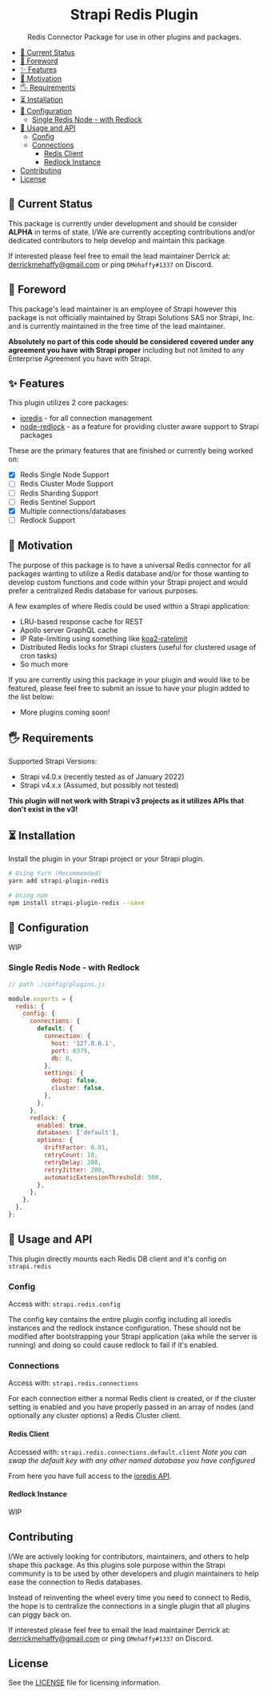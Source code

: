 <div align="center">
<h1>Strapi Redis Plugin</h1>
	
<p style="margin-top: 0;">Redis Connector Package for use in other plugins and packages.</p>
	
<!-- <p>
  <a href="https://www.npmjs.org/package/strapi-plugin-redis">
    <img src="https://img.shields.io/npm/v/strapi-plugin-redis/latest.svg" alt="NPM Version" />
  </a>
  <a href="https://www.npmjs.org/package/strapi-plugin-redis">
    <img src="https://img.shields.io/npm/dm/strapi-plugin-redis" alt="Monthly download on NPM" />
  </a>
</p> -->
</div>

- [🚦 Current Status](#-current-status)
- [🛑 Foreword](#-foreword)
- [✨ Features](#-features)
- [🤔 Motivation](#-motivation)
- [🖐 Requirements](#-requirements)
- [⏳ Installation](#-installation)
- [🔧 Configuration](#-configuration)
  - [Single Redis Node - with Redlock](#single-redis-node---with-redlock)
- [🚚 Usage and API](#-usage-and-api)
  - [Config](#config)
  - [Connections](#connections)
    - [Redis Client](#redis-client)
    - [Redlock Instance](#redlock-instance)
- [Contributing](#contributing)
- [License](#license)

## 🚦 Current Status

This package is currently under development and should be consider **ALPHA** in terms of state. I/We are currently accepting contributions and/or dedicated contributors to help develop and maintain this package.

If interested please feel free to email the lead maintainer Derrick at: derrickmehaffy@gmail.com or ping `DMehaffy#1337` on Discord.

## 🛑 Foreword

This package's lead maintainer is an employee of Strapi however this package is not officially maintained by Strapi Solutions SAS nor Strapi, Inc. and is currently maintained in the free time of the lead maintainer. 

**Absolutely no part of this code should be considered covered under any agreement you have with Strapi proper** including but not limited to any Enterprise Agreement you have with Strapi.

## ✨ Features

This plugin utilizes 2 core packages:

- [ioredis](https://github.com/luin/ioredis) - for all connection management
- [node-redlock](https://github.com/mike-marcacci/node-redlock) - as a feature for providing cluster aware support to Strapi packages

These are the primary features that are finished or currently being worked on:

- [x] Redis Single Node Support
- [ ] Redis Cluster Mode Support
- [ ] Redis Sharding Support
- [ ] Redis Sentinel Support
- [x] Multiple connections/databases
- [ ] Redlock Support

## 🤔 Motivation

The purpose of this package is to have a universal Redis connector for all packages wanting to utilize a Redis database and/or for those wanting to develop custom functions and code within your Strapi project and would prefer a centralized Redis database for various purposes.

A few examples of where Redis could be used within a Strapi application:

- LRU-based response cache for REST
- Apollo server GraphQL cache
- IP Rate-limiting using something like [koa2-ratelimit](https://www.npmjs.com/package/koa2-ratelimit)
- Distributed Redis locks for Strapi clusters (useful for clustered usage of cron tasks)
- So much more

If you are currently using this package in your plugin and would like to be featured, please feel free to submit an issue to have your plugin added to the list below:

- More plugins coming soon!

## 🖐 Requirements

Supported Strapi Versions:

- Strapi v4.0.x (recently tested as of January 2022)
- Strapi v4.x.x (Assumed, but possibly not tested)

**This plugin will not work with Strapi v3 projects as it utilizes APIs that don't exist in the v3!**

## ⏳ Installation

Install the plugin in your Strapi project or your Strapi plugin.

```bash
# Using Yarn (Recommended)
yarn add strapi-plugin-redis

# Using npm
npm install strapi-plugin-redis --save
```

## 🔧 Configuration

WIP

### Single Redis Node - with Redlock

```js
// path ./config/plugins.js

module.exports = {
  redis: {
    config: {
      connections: {
        default: {
          connection: {
            host: '127.0.0.1',
            port: 6379,
            db: 0,
          },
          settings: {
            debug: false,
            cluster: false,
          },
        },
      },
      redlock: {
        enabled: true,
        databases: ['default'],
        options: {
          driftFactor: 0.01,
          retryCount: 10,
          retryDelay: 200,
          retryJitter: 200,
          automaticExtensionThreshold: 500,
        },
      },
    },
  },
};
```

## 🚚 Usage and API

This plugin directly mounts each Redis DB client and it's config on `strapi.redis`

### Config

Access with: `strapi.redis.config`

The config key contains the entire plugin config including all ioredis instances and the redlock instance configuration. These should not be modified after bootstrapping your Strapi application (aka while the server is running) and doing so could cause redlock to fail if it's enabled.

### Connections

Access with: `strapi.redis.connections`

For each connection either a normal Redis client is created, or if the cluster setting is enabled and you have properly passed in an array of nodes (and optionally any cluster options) a Redis Cluster client.

#### Redis Client

Accessed with: `strapi.redis.connections.default.client`
*Note you can swap the default key with any other named database you have configured*

From here you have full access to the [ioredis API](https://github.com/luin/ioredis/blob/master/API.md).

#### Redlock Instance

WIP

## Contributing

I/We are actively looking for contributors, maintainers, and others to help shape this package. As this plugins sole purpose within the Strapi community is to be used by other developers and plugin maintainers to help ease the connection to Redis databases.

Instead of reinventing the wheel every time you need to connect to Redis, the hope is to centralize the connections in a single plugin that all plugins can piggy back on.

If interested please feel free to email the lead maintainer Derrick at: derrickmehaffy@gmail.com or ping `DMehaffy#1337` on Discord.

## License

See the [LICENSE](./LICENSE.md) file for licensing information.
